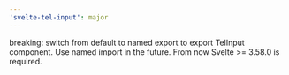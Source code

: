```yaml
---
'svelte-tel-input': major
---
```


breaking: switch from default to named export to export TelInput component. Use named import in the future. From now Svelte >= 3.58.0 is required.
